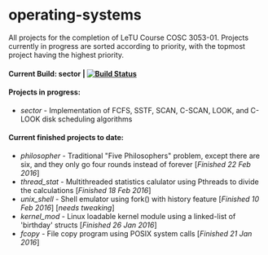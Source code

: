 # operating-systems
All projects for the completion of LeTU Course COSC 3053-01. Projects currently in progress are sorted according to priority, with the topmost project having the highest priority.

#### Current Build: sector | [![Build Status](https://travis-ci.org/therealartifex/operating-systems.svg?branch=master)](https://travis-ci.org/therealartifex/operating-systems)

#### Projects in progress:
- _sector_ - Implementation of FCFS, SSTF, SCAN, C-SCAN, LOOK, and C-LOOK disk scheduling algorithms

#### Current finished projects to date:
- _philosopher_ - Traditional "Five Philosophers" problem, except there are six, and they only go four rounds instead of forever [_Finished 22 Feb 2016_]
- _thread_stat_ - Multithreaded statistics calulator using Pthreads to divide the calculations [_Finished 18 Feb 2016_]
- _unix_shell_ - Shell emulator using fork() with history feature [_Finished 10 Feb 2016_] [_needs tweaking_]
- _kernel_mod_ - Linux loadable kernel module using a linked-list of 'birthday' structs [_Finished 26 Jan 2016_]
- _fcopy_ - File copy program using POSIX system calls [_Finished 21 Jan 2016_]
